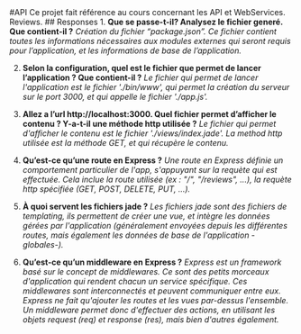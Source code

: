 <snippet>
<content>
#API
Ce projet fait référence au cours concernant les API et WebServices.
Reviews.
## Responses
1. <b>Que se passe-t-il? Analysez le fichier generé. Que contient-il ?</b>
<i>Création du fichier “package.json”.
Ce fichier contient toutes les informations nécessaires aux modules externes qui seront requis pour l’application, et les informations de base de l’application.</i>

2. <b>Selon la configuration, quel est le fichier que permet de lancer l’application ? Que contient-il ?</b>
<i>Le fichier qui permet de lancer l'application est le fichier './bin/www', qui permet la création du serveur sur le port 3000, et qui appelle le fichier './app.js'.</i>

3. <b>Allez a l’url http://localhost:3000. Quel fichier permet d’afficher le contenu ? Y-a-t-il une méthode http utilisée ?</b>
<i>Le fichier qui permet d'afficher le contenu est le fichier './views/index.jade'. La method http utilisée est la méthode GET, et qui récupère le contenu.</i>

4. <b>Qu’est-ce qu’une route en Express ?</b>
<i>Une route en Express définie un comportement particulier de l'app, s'appuyant sur la requète qui est effectuée. Cela inclue la route utilisée (ex : "/", "/reviews", ...), la requète http spécifiée (GET, POST, DELETE, PUT, ...).</i>

5. <b>À quoi servent les fichiers jade ?</b>
<i>Les fichiers jade sont des fichiers de templating, ils permettent de créer une vue, et intègre les données gérées par l'application (généralement envoyées depuis les différentes routes, mais également les données de base de l'application -globales-).</i>

6. <b>Qu’est-ce qu’un middleware en Express ?</b>
<i>Express est un framework basé sur le concept de middlewares. Ce sont des petits morceaux d'application qui rendent chacun un service spécifique.
Ces middlewares sont interconnectés et peuvent communiquer entre eux. Express ne fait qu'ajouter les routes et les vues par-dessus l'ensemble.
Un middleware permet donc d'effectuer des actions, en utilisant les objets request (req) et response (res), mais bien d'autres également.</i>
</content>
</snippet> 
